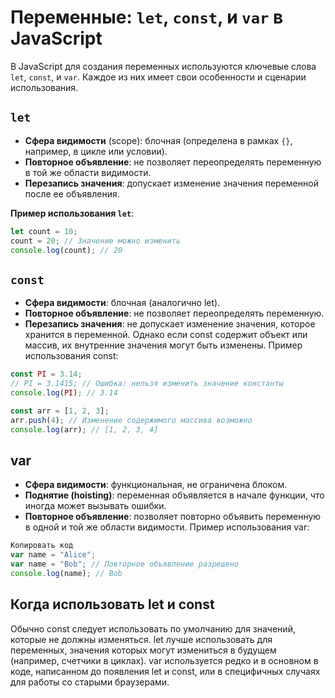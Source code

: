# Переменные: `let`, `const`, и `var` в JavaScript

В JavaScript для создания переменных используются ключевые слова `let`, `const`, и `var`. Каждое из них имеет свои особенности и сценарии использования.

## `let`
- **Сфера видимости** (scope): блочная (определена в рамках `{}`, например, в цикле или условии).
- **Повторное объявление**: не позволяет переопределять переменную в той же области видимости.
- **Перезапись значения**: допускает изменение значения переменной после ее объявления.

**Пример использования `let`**:
```javascript
let count = 10;
count = 20; // Значение можно изменить
console.log(count); // 20
```
## `const`
 - **Сфера видимости**: блочная (аналогично let).
 - **Повторное объявление**: не позволяет переопределять переменную.
 - **Перезапись значения**: не допускает изменение значения, которое хранится в переменной. Однако если const содержит объект или массив, их внутренние значения могут быть изменены.
Пример использования const:

```javascript
const PI = 3.14;
// PI = 3.1415; // Ошибка: нельзя изменить значение константы
console.log(PI); // 3.14

const arr = [1, 2, 3];
arr.push(4); // Изменение содержимого массива возможно
console.log(arr); // [1, 2, 3, 4]
```
## var
- **Сфера видимости**: функциональная, не ограничена блоком.
- **Поднятие (hoisting)**: переменная объявляется в начале функции, что иногда может вызывать ошибки.
- **Повторное объявление**: позволяет повторно объявить переменную в одной и той же области видимости.
Пример использования var:

```javascript
Копировать код
var name = "Alice";
var name = "Bob"; // Повторное объявление разрешено
console.log(name); // Bob
```
## Когда использовать let и const
Обычно const следует использовать по умолчанию для значений, которые не должны изменяться.
let лучше использовать для переменных, значения которых могут измениться в будущем (например, счетчики в циклах).
var используется редко и в основном в коде, написанном до появления let и const, или в специфичных случаях для работы со старыми браузерами.